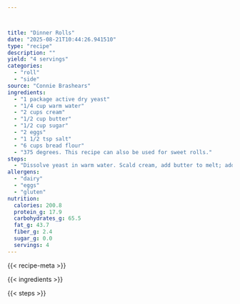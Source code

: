 ```yaml
---



title: "Dinner Rolls"
date: "2025-08-21T10:44:26.941510"
type: "recipe"
description: ""
yield: "4 servings"
categories:
  - "roll"
  - "side"
source: "Connie Brashears"
ingredients:
  - "1 package active dry yeast"
  - "1/4 cup warm water"
  - "2 cups cream"
  - "1/2 cup butter"
  - "1/2 cup sugar"
  - "2 eggs"
  - "1 1/2 tsp salt"
  - "6 cups bread flour"
  - "375 degrees. This recipe can also be used for sweet rolls."
steps:
  - "Dissolve yeast in warm water. Scald cream, add butter to melt; add eggs, sugar, and salt. When cream has cooled to lukewarm, add yeast and three cups flour. Stir until smooth. Cover and let this sponge rise in a warm place 30 minutes. Then add fourth and fifth cups of flour. Turn dough out on floured board and work in as little as possible of the sixth cup of flour. Knead until smooth and satiny. Put in greased bowl and let rise 1 1/2 hours. Punch down and shape into rolls. Let rolls rise 45 minutes. Bake rolls 10 minutes at"
allergens:
  - "dairy"
  - "eggs"
  - "gluten"
nutrition:
  calories: 200.8
  protein_g: 17.9
  carbohydrates_g: 65.5
  fat_g: 43.7
  fiber_g: 2.4
  sugar_g: 0.0
  servings: 4
---
```


{{< recipe-meta >}}

{{< ingredients >}}

{{< steps >}}
